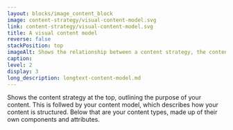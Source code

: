 ```yaml
---
layout: blocks/image_content_block
image: content-strategy/visual-content-model.svg
link: content-strategy/visual-content-model.svg
title: A visual content model
reverse: false
stackPosition: top
imageAlt: Shows the relationship between a content strategy, the content model, content types, their components and attributes.
caption:
level: 2
display: 3
long_description: longtext-content-model.md
---
```


Shows the content strategy at the top, outlining the purpose of your content. This is follwed by your content model, which describes how your content is structured. Below that are your content types, made up of their own components and attributes. 
